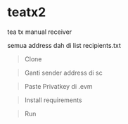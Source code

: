 # teatx2
tea tx manual receiver

semua address dah di list recipients.txt

> Clone

> Ganti sender address di sc

> Paste Privatkey di .evm

> Install requirements

> Run
